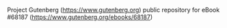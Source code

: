 Project Gutenberg (https://www.gutenberg.org) public repository for
eBook #68187 (https://www.gutenberg.org/ebooks/68187)
